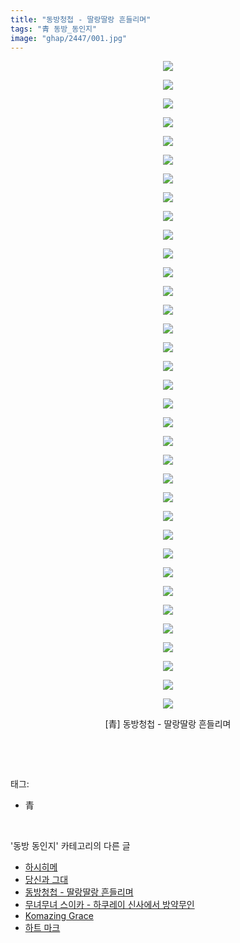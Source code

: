 ```yaml
---
title: "동방청첩 - 딸랑딸랑 흔들리며"
tags: "青 동방_동인지"
image: "ghap/2447/001.jpg"
---
```

<div class="article">
<p style="text-align: center; clear: none; float: none;"><img src="{{ site.nasurl }}/ghap/2447/001.jpg"/></p>
<p style="text-align: center; clear: none; float: none;"><img src="{{ site.nasurl }}/ghap/2447/002.jpg"/></p>
<p style="text-align: center; clear: none; float: none;"><img src="{{ site.nasurl }}/ghap/2447/003.jpg"/></p>
<p style="text-align: center; clear: none; float: none;"><img src="{{ site.nasurl }}/ghap/2447/004.jpg"/></p>
<p style="text-align: center; clear: none; float: none;"><img src="{{ site.nasurl }}/ghap/2447/005.jpg"/></p>
<p style="text-align: center; clear: none; float: none;"><img src="{{ site.nasurl }}/ghap/2447/006.jpg"/></p>
<p style="text-align: center; clear: none; float: none;"><img src="{{ site.nasurl }}/ghap/2447/007.jpg"/></p>
<p style="text-align: center; clear: none; float: none;"><img src="{{ site.nasurl }}/ghap/2447/008.jpg"/></p>
<p style="text-align: center; clear: none; float: none;"><img src="{{ site.nasurl }}/ghap/2447/009.jpg"/></p>
<p style="text-align: center; clear: none; float: none;"><img src="{{ site.nasurl }}/ghap/2447/010.jpg"/></p>
<p style="text-align: center; clear: none; float: none;"><img src="{{ site.nasurl }}/ghap/2447/011.jpg"/></p>
<p style="text-align: center; clear: none; float: none;"><img src="{{ site.nasurl }}/ghap/2447/012.jpg"/></p>
<p style="text-align: center; clear: none; float: none;"><img src="{{ site.nasurl }}/ghap/2447/013.jpg"/></p>
<p style="text-align: center; clear: none; float: none;"><img src="{{ site.nasurl }}/ghap/2447/014.jpg"/></p>
<p style="text-align: center; clear: none; float: none;"><img src="{{ site.nasurl }}/ghap/2447/015.jpg"/></p>
<p style="text-align: center; clear: none; float: none;"><img src="{{ site.nasurl }}/ghap/2447/016.jpg"/></p>
<p style="text-align: center; clear: none; float: none;"><img src="{{ site.nasurl }}/ghap/2447/017.jpg"/></p>
<p style="text-align: center; clear: none; float: none;"><img src="{{ site.nasurl }}/ghap/2447/018.jpg"/></p>
<p style="text-align: center; clear: none; float: none;"><img src="{{ site.nasurl }}/ghap/2447/019.jpg"/></p>
<p style="text-align: center; clear: none; float: none;"><img src="{{ site.nasurl }}/ghap/2447/020.jpg"/></p>
<p style="text-align: center; clear: none; float: none;"><img src="{{ site.nasurl }}/ghap/2447/021.jpg"/></p>
<p style="text-align: center; clear: none; float: none;"><img src="{{ site.nasurl }}/ghap/2447/022.jpg"/></p>
<p style="text-align: center; clear: none; float: none;"><img src="{{ site.nasurl }}/ghap/2447/023.jpg"/></p>
<p style="text-align: center; clear: none; float: none;"><img src="{{ site.nasurl }}/ghap/2447/024.jpg"/></p>
<p style="text-align: center; clear: none; float: none;"><img src="{{ site.nasurl }}/ghap/2447/025.jpg"/></p>
<p style="text-align: center; clear: none; float: none;"><img src="{{ site.nasurl }}/ghap/2447/026.jpg"/></p>
<p style="text-align: center; clear: none; float: none;"><img src="{{ site.nasurl }}/ghap/2447/027.jpg"/></p>
<p style="text-align: center; clear: none; float: none;"><img src="{{ site.nasurl }}/ghap/2447/028.jpg"/></p>
<p style="text-align: center; clear: none; float: none;"><img src="{{ site.nasurl }}/ghap/2447/029.jpg"/></p>
<p style="text-align: center; clear: none; float: none;"><img src="{{ site.nasurl }}/ghap/2447/030.jpg"/></p>
<p style="text-align: center; clear: none; float: none;"><img src="{{ site.nasurl }}/ghap/2447/031.jpg"/></p>
<p style="text-align: center; clear: none; float: none;"><img src="{{ site.nasurl }}/ghap/2447/032.jpg"/></p>
<p style="text-align: center; clear: none; float: none;"><img src="{{ site.nasurl }}/ghap/2447/033.jpg"/></p>
<p style="text-align: center; clear: none; float: none;"><img src="{{ site.nasurl }}/ghap/2447/034.jpg"/></p>
<p style="text-align: center; clear: none; float: none;"><img src="{{ site.nasurl }}/ghap/2447/035.jpg"/></p>
<p style="text-align: center; clear: none; float: none;">[青] 동방청첩 - 딸랑딸랑 흔들리며</p>
<p><br/></p>
</div><br/>
<div class="tagTrail">
<p>태그: </p>
<ul>
<li>青</li>
</ul>
</div><br/>
<div class="another">
<p>'동방 동인지' 카테고리의 다른 글</p>
<ul>
<li><a href="/2016-10-05-ghap_2450">하시히메</a></li>
<li><a href="/2016-10-05-ghap_2449">당신과 그대</a></li>
<li><a href="/2016-10-04-ghap_2447">동방청첩 - 딸랑딸랑 흔들리며</a></li>
<li><a href="/2016-10-04-ghap_2446">무녀무녀 스이카 - 하쿠레이 신사에서 방약무인</a></li>
<li><a href="/2016-10-04-ghap_2445">Komazing Grace</a></li>
<li><a href="/2016-10-04-ghap_2442">하트 마크</a></li>
</ul>
</div><br/>
<div class="cb_module cb_fluid">
<div class="cb_wrt cb_profile">
</div><!-- commentList close -->
</div><br/>
